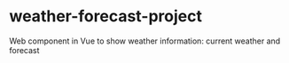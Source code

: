 # weather-forecast-project
Web component in Vue to show weather information: current weather and forecast 
